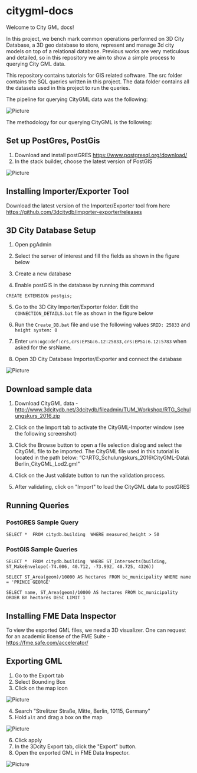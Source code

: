 # citygml-docs

Welcome to City GML docs! 

In this project, we bench mark common operations performed on 3D City Database, a 3D geo database to store, represent 
and manage 3d city models on top of a relational database. Previous works are very meticulous and detailed, so in this repository we aim to show a simple process to querying City GML data. 

This repository contains tutorials for GIS related software. The src folder contains the SQL queries written in this project. The data folder contains all the datasets used in this project to run the queries.

The pipeline for querying CityGML data was the following: 

![Picture](https://github.com/readysetgit24/citygml-docs/blob/main/pictures/0_schema.png)

The methodology for our querying CityGML is the following: 

## Set up PostGres, PostGis
1. Download and install postGRES https://www.postgresql.org/download/
2. In the stack builder, choose the latest version of PostGIS

![Picture](https://github.com/readysetgit24/citygml-docs/blob/main/pictures/set_up_post_gres.PNG)



## Installing Importer/Exporter Tool
Download the latest version of the Importer/Exporter tool from here https://github.com/3dcitydb/importer-exporter/releases



## 3D City Database Setup
1. Open pgAdmin 

2. Select the server of interest and fill the fields as shown in the figure below

3. Create a new database
4. Enable postGIS in the database by running this command

`CREATE EXTENSION postgis;`

5. Go to the 3D City Importer/Exporter folder. Edit the `CONNECTION_DETAILS.bat` file as shown in the figure below

6. Run the `Create_DB.bat` file and use the following values `SRID: 25833` and  
`height system: 0`

7. Enter `urn:ogc:def:crs,crs:EPSG:6.12:25833,crs:EPSG:6.12:5783` when asked for the srsName. 

8. Open 3D City Database Importer/Exporter and connect the database 

![Picture](https://github.com/readysetgit24/citygml-docs/blob/main/pictures/10_connection_string.png)

## Download sample data

1. Download CityGML data - http://www.3dcitydb.net/3dcitydb/fileadmin/TUM_Workshop/RTG_Schulungskurs_2016.zip

2. Click on the Import tab to activate the CityGML-Importer window (see the following
screenshot)

3. Click the Browse button to open a file selection dialog and select the CityGML file to be imported. The CityGML file used in this tutorial is located in the path below:
“C:\RTG_Schulungskurs_2016\CityGML-Data\ Berlin_CityGML_Lod2.gml”

4. Click on the Just validate button to run the validation process. 

5. After validating, click on "Import" to load the CityGML data to postGRES

## Running Queries 

### PostGRES Sample Query 
`SELECT * 
FROM citydb.building 
WHERE measured_height > 50` 

### PostGIS Sample Queries 

`SELECT * 
FROM citydb.building 
WHERE ST_Intersects(building, ST_MakeEnvelope(-74.006, 40.712, -73.992, 40.725, 4326))`

`SELECT ST_Area(geom)/10000 AS hectares FROM bc_municipality
WHERE name = 'PRINCE GEORGE'`

`SELECT name, ST_Area(geom)/10000 AS hectares FROM bc_municipality ORDER BY hectares DESC LIMIT 1`


## Installing FME Data Inspector
 To view the exported GML files, we need a 3D visualizer. One can request for an academic license of the FME Suite - 
 https://fme.safe.com/accelerator/

## Exporting GML 

1. Go to the Export tab
2. Select Bounding Box 
3. Click on the map icon 

![Picture](https://github.com/readysetgit24/citygml-docs/blob/main/pictures/11_bounding_box.png)

4. Search "Strelitzer Straße, Mitte, Berlin, 10115, Germany"
5. Hold `alt` and drag a box on the map

![Picture](https://github.com/readysetgit24/citygml-docs/blob/main/pictures/12_selecting_area.png)

6. Click apply 
7. In the 3Dcity Export tab, click the "Export" button. 
8. Open the exported GML in FME Data Inspector. 

![Picture](https://github.com/readysetgit24/citygml-docs/blob/main/pictures/13_FME_data_inspector.png)




<!--

gml srsName - ``

![Picture](https://github.com/readysetgit24/citygml-docs/blob/main/pictures/load_anycity_gml_data.PNG)
![Picture](https://github.com/readysetgit24/citygml-docs/blob/main/pictures/extension2.PNG)

1. Validate data

![Picture](https://github.com/readysetgit24/citygml-docs/blob/main/pictures/validate_data.PNG)

5. Import data into PostGres

![Picture](https://github.com/readysetgit24/citygml-docs/blob/main/pictures/importing_data_set.PNG)

6. Run queries in PostGres on the data 

![Picture](https://github.com/readysetgit24/citygml-docs/blob/main/pictures/run_post_gres_queries.PNG)

7. Analyze Results


![Picture](https://github.com/readysetgit24/citygml-docs/blob/main/pictures/results.PNG)

-->
